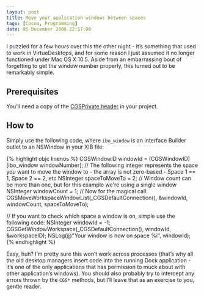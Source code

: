 ```yaml
---
layout: post
title: Move your application windows between spaces
tags: [Cocoa, Programming]
date: 05 December 2008 22:57:00
---
```


I puzzled for a few hours over this the other night - it’s something that used to work in VirtueDesktops, and for some reason I just assumed it no longer functioned under Mac OS X 10.5. Aside from an embarrassing bout of forgetting to get the window number properly, this turned out to be remarkably simple.

## Prerequisites

You’ll need a copy of the [CGSPrivate header][1] in your project.

## How to

Simply use the following code, where `ibo_window` is an Interface Builder outlet to an NSWindow in your XIB file:

{% highlight objc linenos %}
CGSWindowID windowId = (CGSWindowID)[ibo_window windowNumber];
// The following integer represents the space you want to move the window to - the array is not zero-based - Space 1 == 1, Space 2 == 2, etc
NSInteger spaceToMoveTo = 2;
// Window count can be more than one, but for this example we're using a single window
NSInteger windowCount = 1;
// Now for the magical call:
CGSMoveWorkspaceWindowList(_CGSDefaultConnection(), &amp;windowId, windowCount, spaceToMoveTo);
  
// If you want to check which space a window is on, simple use the following code:
NSInteger windowId = -1;  
CGSGetWindowWorkspace(_CGSDefaultConnection(), windowId, &amp;workspaceID);
NSLog(@"Your window is now on space %i", windowId);
{% endhighlight %}

Easy, huh? I’m pretty sure this won’t work across processes (that’s why all the old desktop managers insert code into the running Dock application - it’s one of the only applications that has permission to muck about with other application’s windows). You should also probably try to intercept any errors thrown by the `CGS*` methods, but I’ll leave that as an exercise to you, gentle reader.

 [1]: http://code.google.com/p/undocumented-goodness/source/browse/trunk/CoreGraphics/CGSPrivate.h